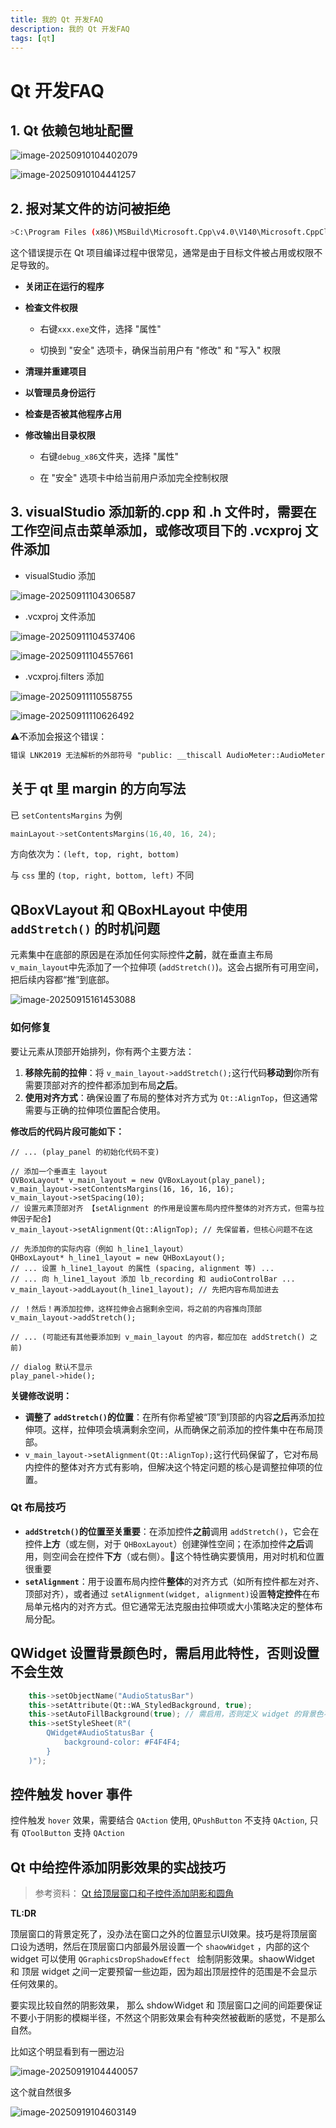```yaml
---
title: 我的 Qt 开发FAQ
description: 我的 Qt 开发FAQ
tags: [qt]
---
```


# Qt 开发FAQ

## 1. Qt 依赖包地址配置

![image-20250910104402079](./image-20250910104402079.png)

![image-20250910104441257](./image-20250910104441257.png)

## 2. 报对某文件的访问被拒绝

```bash
>C:\Program Files (x86)\MSBuild\Microsoft.Cpp\v4.0\V140\Microsoft.CppClean.targets(76,5): warning : 对路径“d:\project\xxx\bin\debug_x86\xxx.exe”的访问被拒绝。
```

这个错误提示在 Qt 项目编译过程中很常见，通常是由于目标文件被占用或权限不足导致的。

- **关闭正在运行的程序**

- **检查文件权限**
  - 右键`xxx.exe`文件，选择 "属性"

  - 切换到 "安全" 选项卡，确保当前用户有 "修改" 和 "写入" 权限

- **清理并重建项目**

- **以管理员身份运行**

- **检查是否被其他程序占用**

- **修改输出目录权限**
  - 右键`debug_x86`文件夹，选择 "属性"

  - 在 "安全" 选项卡中给当前用户添加完全控制权限

## 3. visualStudio 添加新的.cpp 和 .h 文件时，需要在工作空间点击菜单添加，或修改项目下的 .vcxproj 文件添加

- visualStudio 添加

![image-20250911104306587](./image-20250911104306587.png)

- .vcxproj 文件添加

![image-20250911104537406](./image-20250911104537406.png)

![image-20250911104557661](./image-20250911104557661.png)

- .vcxproj.filters 添加

![image-20250911110558755](./image-20250911110558755.png)

![image-20250911110626492](./image-20250911110626492.png)

:warning:不添加会报这个错误：

```tex
错误 LNK2019 无法解析的外部符号 "public: __thiscall AudioMeter::AudioMeter(class QWidget *)" (??0AudioMeter@@QAE@PAVQWidget@@@Z)，该符号在函数 "public: __thiscall MainWindow::MainWindow(class QWidget *)" (??0MainWindow@@QAE@PAVQWidget@@@Z) 中被引用 uai_clinical_aid
```

## 关于 qt 里 margin 的方向写法

已 `setContentsMargins` 为例

```c++
mainLayout->setContentsMargins(16,40, 16, 24);
```

方向依次为：`(left, top, right, bottom)`

与 `css` 里的 `(top, right, bottom, left)` 不同

## QBoxVLayout 和 QBoxHLayout 中使用 **`addStretch()`** 的时机问题

元素集中在底部的原因是在添加任何实际控件**之前**，就在垂直主布局 `v_main_layout`中先添加了一个拉伸项 (`addStretch()`)。这会占据所有可用空间，把后续内容都“推”到底部。

![image-20250915161453088](./image-20250915161453088.png)

### 如何修复

要让元素从顶部开始排列，你有两个主要方法：

1. **移除先前的拉伸**：将 `v_main_layout->addStretch();`这行代码**移动到**你所有需要顶部对齐的控件都添加到布局**之后**。
2. **使用对齐方式**：确保设置了布局的整体对齐方式为 `Qt::AlignTop`，但这通常需要与正确的拉伸项位置配合使用。

**修改后的代码片段可能如下：**

```
// ... (play_panel 的初始化代码不变)

// 添加一个垂直主 layout
QVBoxLayout* v_main_layout = new QVBoxLayout(play_panel);
v_main_layout->setContentsMargins(16, 16, 16, 16);
v_main_layout->setSpacing(10);
// 设置元素顶部对齐 【setAlignment 的作用是设置布局内控件整体的对齐方式，但需与拉伸因子配合】
v_main_layout->setAlignment(Qt::AlignTop); // 先保留着，但核心问题不在这

// 先添加你的实际内容（例如 h_line1_layout）
QHBoxLayout* h_line1_layout = new QHBoxLayout();
// ... 设置 h_line1_layout 的属性 (spacing, alignment 等) ...
// ... 向 h_line1_layout 添加 lb_recording 和 audioControlBar ...
v_main_layout->addLayout(h_line1_layout); // 先把内容布局加进去

// ！然后！再添加拉伸，这样拉伸会占据剩余空间，将之前的内容推向顶部
v_main_layout->addStretch();

// ... (可能还有其他要添加到 v_main_layout 的内容，都应加在 addStretch() 之前)

// dialog 默认不显示
play_panel->hide();
```

**关键修改说明：**

- **调整了 `addStretch()`的位置**：在所有你希望被“顶”到顶部的内容**之后**再添加拉伸项。这样，拉伸项会填满剩余空间，从而确保之前添加的控件集中在布局顶部。
- `v_main_layout->setAlignment(Qt::AlignTop);`这行代码保留了，它对布局内控件的整体对齐方式有影响，但解决这个特定问题的核心是调整拉伸项的位置。

### Qt 布局技巧

- **`addStretch()`的位置至关重要**：在添加控件**之前**调用 `addStretch()`，它会在控件**上方**（或左侧，对于 `QHBoxLayout`）创建弹性空间；在添加控件**之后**调用，则空间会在控件**下方**（或右侧）。:do_not_litter:这个特性确实要慎用，用对时机和位置很重要
- **`setAlignment`**：用于设置布局内控件**整体**的对齐方式（如所有控件都左对齐、顶部对齐），或者通过 `setAlignment(widget, alignment)`设置**特定控件**在布局单元格内的对齐方式。但它通常无法克服由拉伸项或大小策略决定的整体布局分配。

## QWidget 设置背景颜色时，需启用此特性，否则设置不会生效

```c++
    this->setObjectName("AudioStatusBar")
    this->setAttribute(Qt::WA_StyledBackground, true);
    this->setAutoFillBackground(true); // 需启用，否则定义 widget 的背景色不生效
    this->setStyleSheet(R"(
        QWidget#AudioStatusBar {
            background-color: #F4F4F4;
        }
    )");
```

## 控件触发 hover 事件

控件触发 `hover` 效果，需要结合 `QAction` 使用, `QPushButton` 不支持 `QAction`, 只有 `QToolButton` 支持 `QAction`

## Qt 中给控件添加阴影效果的实战技巧

> 参考资料：
> [Qt 给顶层窗口和子控件添加阴影和圆角 ](https://www.cnblogs.com/linuxAndMcu/p/13447776.html)

**TL:DR**

顶层窗口的背景定死了，没办法在窗口之外的位置显示UI效果。技巧是将顶层窗口设为透明，然后在顶层窗口内部最外层设置一个 `shaowWidget` ，内部的这个 widget 可以使用 `QGraphicsDropShadowEffect ` 绘制阴影效果。shaowWidget 和 顶层 widget 之间一定要预留一些边距，因为超出顶层控件的范围是不会显示任何效果的。

要实现比较自然的阴影效果， 那么 shdowWidget 和 顶层窗口之间的间距要保证不要小于阴影的模糊半径，不然这个阴影效果会有种突然被截断的感觉，不是那么自然。

比如这个明显看到有一圈边沿

![image-20250919104440057](./image-20250919104440057.png)

这个就自然很多

![image-20250919104603149](./image-20250919104603149.png)
